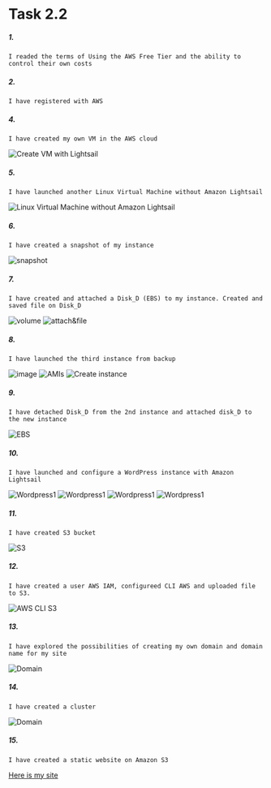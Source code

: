 # Task 2.2
##### 1. 
    I readed the terms of Using the AWS Free Tier and the ability to control their own costs
##### 2. 
    I have registered with AWS
##### 4. 
    I have created my own VM in the AWS cloud
![Create VM with Lightsail](https://github.com/shizgara/DevOps_online_Rivne_2020Q42021Q1/blob/master/m2/task%202.2/images/4%20connect%20to%20instance.png)
##### 5.
    I have launched another Linux Virtual Machine without Amazon Lightsail
![Linux Virtual Machine without Amazon Lightsail](https://github.com/shizgara/DevOps_online_Rivne_2020Q42021Q1/blob/master/m2/task%202.2/images/5%20Instance%20without%20Amazon%20Lightsail.png)
##### 6.
    I have created a snapshot of my instance
![snapshot](https://github.com/shizgara/DevOps_online_Rivne_2020Q42021Q1/blob/master/m2/task%202.2/images/6%20Snapshot.png)
##### 7.
    I have created and attached a Disk_D (EBS) to my instance. Created and saved file on Disk_D
![volume](https://github.com/shizgara/DevOps_online_Rivne_2020Q42021Q1/blob/master/m2/task%202.2/images/7%20Create%20and%20attach%20volume.png)
![attach&file](https://github.com/shizgara/DevOps_online_Rivne_2020Q42021Q1/blob/master/m2/task%202.2/images/7%20Create%20and%20save%20some%20file.png)
##### 8.
    I have launched the third instance from backup
![image](https://github.com/shizgara/DevOps_online_Rivne_2020Q42021Q1/blob/master/m2/task%202.2/images/8%20chose%20image.png)
![AMIs](https://github.com/shizgara/DevOps_online_Rivne_2020Q42021Q1/blob/master/m2/task%202.2/images/8%20create%20image%20for%20backup.png)
![Create instance](https://github.com/shizgara/DevOps_online_Rivne_2020Q42021Q1/blob/master/m2/task%202.2/images/8%20create%20instance%20from%20backup.png)
##### 9.
    I have detached Disk_D from the 2nd instance and attached disk_D to the new instance
![EBS](https://github.com/shizgara/DevOps_online_Rivne_2020Q42021Q1/blob/master/m2/task%202.2/images/9%20Detach%20and%20attach%20disk%20d.png)
##### 10.
    I have launched and configure a WordPress instance with Amazon Lightsail
![Wordpress1](https://github.com/shizgara/DevOps_online_Rivne_2020Q42021Q1/blob/master/m2/task%202.2/images/10%20Create%20staticIp.png)
![Wordpress1](https://github.com/shizgara/DevOps_online_Rivne_2020Q42021Q1/blob/master/m2/task%202.2/images/10%20DNS.png)
![Wordpress1](https://github.com/shizgara/DevOps_online_Rivne_2020Q42021Q1/blob/master/m2/task%202.2/images/10%20Wordpress%20enter%20dashboar.png)
![Wordpress1](https://github.com/shizgara/DevOps_online_Rivne_2020Q42021Q1/blob/master/m2/task%202.2/images/10%20Wordpresspassword.png)
##### 11.
    I have created S3 bucket 
![S3](https://github.com/shizgara/DevOps_online_Rivne_2020Q42021Q1/blob/master/m2/task%202.2/images/11%20create%20bucket%20and%20upload%20file.png)
##### 12.
    I have created a user AWS IAM, configureed CLI AWS and uploaded file to S3.
![AWS CLI S3](https://github.com/shizgara/DevOps_online_Rivne_2020Q42021Q1/blob/master/m2/task%202.2/images/12%20AWS%20CLI%20Bucket.png)
##### 13.
    I have explored the possibilities of creating my own domain and domain name for my site 
![Domain](https://github.com/shizgara/DevOps_online_Rivne_2020Q42021Q1/blob/master/m2/task%202.2/images/13%20create%20domain.png)
##### 14.
    I have created a cluster
![Domain](https://github.com/shizgara/DevOps_online_Rivne_2020Q42021Q1/blob/master/m2/task%202.2/images/14%20create%20cluster.png)
##### 15.
    I have created a static website on Amazon S3
[Here is my site](http://www.websitetaskepam.com.s3-website.eu-central-1.amazonaws.com/)










